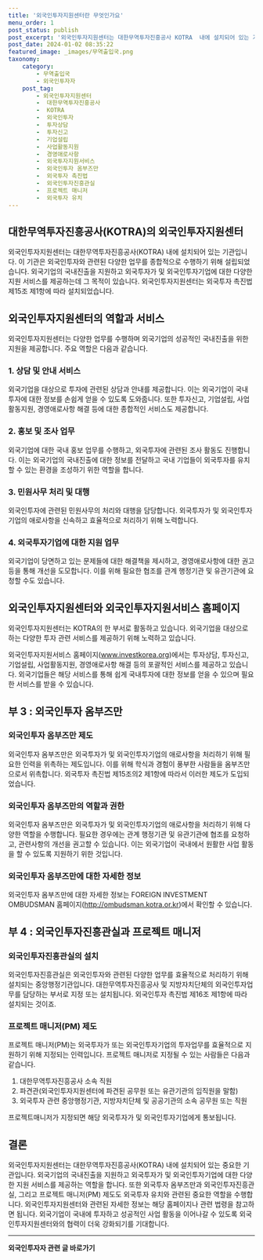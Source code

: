 ```yaml
---
title: '외국인투자지원센터란 무엇인가요'
menu_order: 1
post_status: publish
post_excerpt: '외국인투자지원센터는 대한무역투자진흥공사 KOTRA  내에 설치되어 있는 기관입니다. 이 기관은 외국인투자와 관련된 다양한 업무를 종합적으로 수행하기 위해 설립되었습니다. 외국기업의 국내진출을 지원하고 외국투자가 및 외국인투자기업에 대한 다양한 지원 서비스를 제공하는데 그 목적이 있습니다. 외국인투자지원센터는 외국투자 촉진법 제15조 제1항에 따라 설치되었습니다.'
post_date: 2024-01-02 08:35:22
featured_image: _images/무역출입국.png
taxonomy:
    category:
        - 무역출입국
        - 외국인투자자
    post_tag:
        - 외국인투자지원센터
        -  대한무역투자진흥공사
        -  KOTRA
        -  외국인투자
        -  투자상담
        -  투자신고
        -  기업설립
        -  사업활동지원
        -  경영애로사항
        -  외국투자지원서비스
        -  외국인투자 옴부즈만
        -  외국투자 촉진법
        -  외국인투자진흥관실
        -  프로젝트 매니저
        -  외국투자 유치
---
```



## 대한무역투자진흥공사(KOTRA)의 외국인투자지원센터

외국인투자지원센터는 대한무역투자진흥공사(KOTRA) 내에 설치되어 있는 기관입니다. 이 기관은 외국인투자와 관련된 다양한 업무를 종합적으로 수행하기 위해 설립되었습니다. 외국기업의 국내진출을 지원하고 외국투자가 및 외국인투자기업에 대한 다양한 지원 서비스를 제공하는데 그 목적이 있습니다. 외국인투자지원센터는 외국투자 촉진법 제15조 제1항에 따라 설치되었습니다.

## 외국인투자지원센터의 역할과 서비스

외국인투자지원센터는 다양한 업무를 수행하며 외국기업의 성공적인 국내진출을 위한 지원을 제공합니다. 주요 역할은 다음과 같습니다.

### 1. 상담 및 안내 서비스

외국기업을 대상으로 투자에 관련된 상담과 안내를 제공합니다. 이는 외국기업이 국내 투자에 대한 정보를 손쉽게 얻을 수 있도록 도와줍니다. 또한 투자신고, 기업설립, 사업활동지원, 경영애로사항 해결 등에 대한 종합적인 서비스도 제공합니다.

### 2. 홍보 및 조사 업무

외국기업에 대한 국내 홍보 업무를 수행하고, 외국투자에 관련된 조사 활동도 진행합니다. 이는 외국기업의 국내진출에 대한 정보를 전달하고 국내 기업들이 외국투자를 유치할 수 있는 환경을 조성하기 위한 역할을 합니다.

### 3. 민원사무 처리 및 대행

외국인투자에 관련된 민원사무의 처리와 대행을 담당합니다. 외국투자가 및 외국인투자기업의 애로사항을 신속하고 효율적으로 처리하기 위해 노력합니다.

### 4. 외국투자기업에 대한 지원 업무

외국기업이 당면하고 있는 문제들에 대한 해결책을 제시하고, 경영애로사항에 대한 권고 등을 통해 개선을 도모합니다. 이를 위해 필요한 협조를 관계 행정기관 및 유관기관에 요청할 수도 있습니다.

## 외국인투자지원센터와 외국인투자지원서비스 홈페이지

외국인투자지원센터는 KOTRA의 한 부서로 활동하고 있습니다. 외국기업을 대상으로 하는 다양한 투자 관련 서비스를 제공하기 위해 노력하고 있습니다.

외국인투자지원서비스 홈페이지(www.investkorea.org)에서는 투자상담, 투자신고, 기업설립, 사업활동지원, 경영애로사항 해결 등의 포괄적인 서비스를 제공하고 있습니다. 외국기업들은 해당 서비스를 통해 쉽게 국내투자에 대한 정보를 얻을 수 있으며 필요한 서비스를 받을 수 있습니다.

## 부 3 : 외국인투자 옴부즈만

### 외국인투자 옴부즈만 제도

외국인투자 옴부즈만은 외국투자가 및 외국인투자기업의 애로사항을 처리하기 위해 필요한 인력을 위촉하는 제도입니다. 이를 위해 학식과 경험이 풍부한 사람들을 옴부즈만으로서 위촉합니다. 외국투자 촉진법 제15조의2 제1항에 따라서 이러한 제도가 도입되었습니다.

### 외국인투자 옴부즈만의 역할과 권한

외국인투자 옴부즈만은 외국투자가 및 외국인투자기업의 애로사항을 처리하기 위해 다양한 역할을 수행합니다. 필요한 경우에는 관계 행정기관 및 유관기관에 협조를 요청하고, 관련사항의 개선을 권고할 수 있습니다. 이는 외국기업이 국내에서 원활한 사업 활동을 할 수 있도록 지원하기 위한 것입니다.

### 외국인투자 옴부즈만에 대한 자세한 정보

외국인투자 옴부즈만에 대한 자세한 정보는 FOREIGN INVESTMENT OMBUDSMAN 홈페이지(http://ombudsman.kotra.or.kr)에서 확인할 수 있습니다.

## 부 4 : 외국인투자진흥관실과 프로젝트 매니저

### 외국인투자진흥관실의 설치

외국인투자진흥관실은 외국인투자와 관련된 다양한 업무를 효율적으로 처리하기 위해 설치되는 중앙행정기관입니다. 대한무역투자진흥공사 및 지방자치단체의 외국인투자업무를 담당하는 부서로 지정 또는 설치됩니다. 외국인투자 촉진법 제16조 제1항에 따라 설치되는 것이죠.

### 프로젝트 매니저(PM) 제도

프로젝트 매니저(PM)는 외국투자가 또는 외국인투자기업의 투자업무를 효율적으로 지원하기 위해 지정되는 인력입니다. 프로젝트 매니저로 지정될 수 있는 사람들은 다음과 같습니다.

1. 대한무역투자진흥공사 소속 직원
2. 파견관(외국인투자지원센터에 파견된 공무원 또는 유관기관의 임직원을 말함)
3. 외국투자 관련 중앙행정기관, 지방자치단체 및 공공기관의 소속 공무원 또는 직원

프로젝트매니저가 지정되면 해당 외국투자가 및 외국인투자기업에게 통보됩니다.

## 결론

외국인투자지원센터는 대한무역투자진흥공사(KOTRA) 내에 설치되어 있는 중요한 기관입니다. 외국기업의 국내진출을 지원하고 외국투자가 및 외국인투자기업에 대한 다양한 지원 서비스를 제공하는 역할을 합니다. 또한 외국투자 옴부즈만과 외국인투자진흥관실, 그리고 프로젝트 매니저(PM) 제도도 외국투자 유치와 관련된 중요한 역할을 수행합니다. 외국인투자지원센터와 관련된 자세한 정보는 해당 홈페이지나 관련 법령을 참고하면 됩니다. 외국기업이 국내에 투자하고 성공적인 사업 활동을 이어나갈 수 있도록 외국인투자지원센터와의 협력이 더욱 강화되기를 기대합니다.
<!-- wp:separator -->
<hr class="wp-block-separator has-alpha-channel-opacity"/>
<!-- /wp:separator -->

<!-- wp:group {"backgroundColor":"base","layout":{"type":"constrained"}} -->
<div class="wp-block-group has-base-background-color has-background"><!-- wp:paragraph {"align":"center","fontSize":"medium"} -->
<p class="has-text-align-center has-large-font-size"><strong>외국인투자자 관련 글 바로가기</strong></p>
<!-- /wp:paragraph -->


<!-- wp:latest-posts
{"categories":[{"id":14375,"count":19,"description":"","link":"https://uknowlaw.com/category/%ec%99%b8%ea%b5%ad%ec%9d%b8%ed%88%ac%ec%9e%90%ec%9e%90/","name":"외국인투자자","slug":"외국인투자자","taxonomy":"category","parent":0,"meta":[],"_links":{"self":[{"href":"https://uknowlaw.com/wp-json/wp/v2/categories/14375"}],"collection":[{"href":"https://uknowlaw.com/wp-json/wp/v2/categories"}],"about":[{"href":"https://uknowlaw.com/wp-json/wp/v2/taxonomies/category"}],"wp:post_type":[{"href":"https://uknowlaw.com/wp-json/wp/v2/posts?categories=14375"}],"curies":[{"name":"wp","href":"https://api.w.org/{rel}","templated":true}]}}],"postsToShow":100,"excerptLength":28,"postLayout":"grid","columns":2,"featuredImageAlign":"left","featuredImageSizeSlug":"large","fontSize":"small"} /--></div>
<!-- /wp:group -->